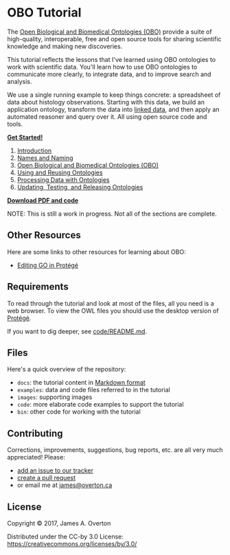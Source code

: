 # OBO Tutorial

The [Open Biological and Biomedical Ontologies (OBO)](http://obofoundry.org) provide a suite of high-quality, interoperable, free and open source tools for  sharing scientific knowledge and making new discoveries.

This tutorial reflects the lessons that I've learned using OBO ontologies to work with scientific data. You'll learn how to use OBO ontologies to communicate more clearly, to integrate data, and to improve search and analysis.

We use a single running example to keep things concrete: a spreadsheet of data about histology observations. Starting with this data, we build an application ontology, transform the data into [linked data](http://www.w3.org/standards/semanticweb/data), and then apply an automated reasoner and query over it. All using open source code and tools.

[**Get Started!**](https://github.com/jamesaoverton/obo-tutorial/blob/master/docs/introduction.md)

1. [Introduction](https://github.com/jamesaoverton/obo-tutorial/blob/master/docs/introduction.md)
2. [Names and Naming](https://github.com/jamesaoverton/obo-tutorial/blob/master/docs/names.md)
3. [Open Biological and Biomedical Ontologies (OBO)](https://github.com/jamesaoverton/obo-tutorial/blob/master/docs/obo.md)
4. [Using and Reusing Ontologies](https://github.com/jamesaoverton/obo-tutorial/blob/master/docs/using-and-reusing.md)
5. [Processing Data with Ontologies](https://github.com/jamesaoverton/obo-tutorial/blob/master/docs/processing-data.md)
6. [Updating, Testing, and Releasing Ontologies](https://github.com/jamesaoverton/obo-tutorial/blob/master/docs/ontology-development.md)

[**Download PDF and code**](https://github.com/jamesaoverton/obo-tutorial/releases/latest)

NOTE: This is still a work in progress. Not all of the sections are complete.


## Other Resources

Here are some links to other resources for learning about OBO:

- [Editing GO in Protégé](https://docs.google.com/document/d/18epAEpii6tJVBW0hLxANjl2fUujgJ61Ksz7THrGL70Y/edit)


## Requirements

To read through the tutorial and look at most of the files, all you need is a web browser. To view the OWL files you should use the desktop version of [Protégé](http://protege.stanford.edu).

If you want to dig deeper, see [code/README.md](https://github.com/jamesaoverton/obo-tutorial/blob/master/code/README.md).


## Files

Here's a quick overview of the repository:

- `docs`: the tutorial content in [Markdown format](https://help.github.com/articles/github-flavored-markdown)
- `examples`: data and code files referred to in the tutorial
- `images`: supporting images
- `code`: more elaborate code examples to support the tutorial
- `bin`: other code for working with the tutorial


## Contributing

Corrections, improvements, suggestions, bug reports, etc. are all very much appreciated! Please:

- [add an issue to our tracker](https://github.com/jamesaoverton/obo-tutorial/issues)
- [create a pull request](https://github.com/jamesaoverton/obo-tutorial/pulls)
- or email me at [james@overton.ca](mailto:james@overton.ca)


## License

Copyright © 2017, James A. Overton

Distributed under the CC-by 3.0 License: <https://creativecommons.org/licenses/by/3.0/>


